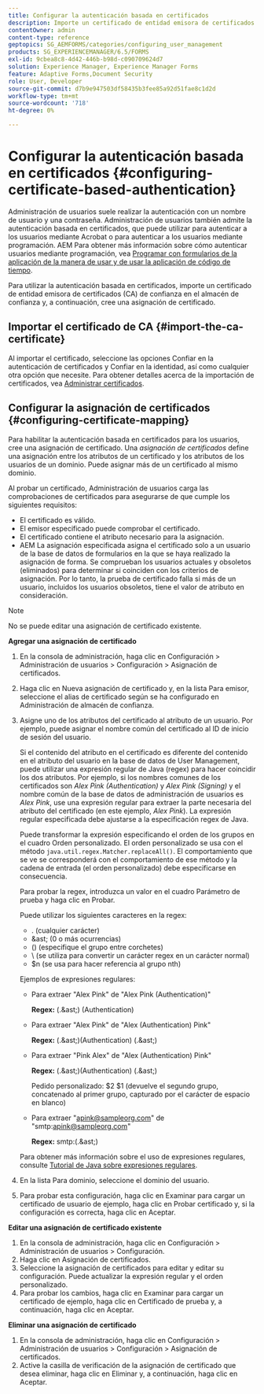 ```yaml
---
title: Configurar la autenticación basada en certificados
description: Importe un certificado de entidad emisora de certificados (CA) en el almacén de confianza y cree una asignación de certificado para la autenticación basada en certificados.
contentOwner: admin
content-type: reference
geptopics: SG_AEMFORMS/categories/configuring_user_management
products: SG_EXPERIENCEMANAGER/6.5/FORMS
exl-id: 9cbea8c8-4d42-446b-b98d-c090709624d7
solution: Experience Manager, Experience Manager Forms
feature: Adaptive Forms,Document Security
role: User, Developer
source-git-commit: d7b9e947503df58435b3fee85a92d51fae8c1d2d
workflow-type: tm+mt
source-wordcount: '718'
ht-degree: 0%

---
```


# Configurar la autenticación basada en certificados {#configuring-certificate-based-authentication}

Administración de usuarios suele realizar la autenticación con un nombre de usuario y una contraseña. Administración de usuarios también admite la autenticación basada en certificados, que puede utilizar para autenticar a los usuarios mediante Acrobat o para autenticar a los usuarios mediante programación. AEM Para obtener más información sobre cómo autenticar usuarios mediante programación, vea [Programar con formularios de la aplicación de la manera de usar y de usar la aplicación de código de tiempo](https://www.adobe.com/go/learn_aemforms_programming_63).

Para utilizar la autenticación basada en certificados, importe un certificado de entidad emisora de certificados (CA) de confianza en el almacén de confianza y, a continuación, cree una asignación de certificado.

## Importar el certificado de CA {#import-the-ca-certificate}

Al importar el certificado, seleccione las opciones Confiar en la autenticación de certificados y Confiar en la identidad, así como cualquier otra opción que necesite. Para obtener detalles acerca de la importación de certificados, vea [Administrar certificados](/help/forms/using/admin-help/certificates.md#managing-certificates).

## Configurar la asignación de certificados {#configuring-certificate-mapping}

Para habilitar la autenticación basada en certificados para los usuarios, cree una asignación de certificado. Una *asignación de certificados* define una asignación entre los atributos de un certificado y los atributos de los usuarios de un dominio. Puede asignar más de un certificado al mismo dominio.

Al probar un certificado, Administración de usuarios carga las comprobaciones de certificados para asegurarse de que cumple los siguientes requisitos:

* El certificado es válido.
* El emisor especificado puede comprobar el certificado.
* El certificado contiene el atributo necesario para la asignación.
* AEM La asignación especificada asigna el certificado solo a un usuario de la base de datos de formularios en la que se haya realizado la asignación de forma. Se comprueban los usuarios actuales y obsoletos (eliminados) para determinar si coinciden con los criterios de asignación. Por lo tanto, la prueba de certificado falla si más de un usuario, incluidos los usuarios obsoletos, tiene el valor de atributo en consideración.

>[!NOTE]
>
>No se puede editar una asignación de certificado existente.

**Agregar una asignación de certificado**

1. En la consola de administración, haga clic en Configuración > Administración de usuarios > Configuración > Asignación de certificados.
1. Haga clic en Nueva asignación de certificado y, en la lista Para emisor, seleccione el alias de certificado según se ha configurado en Administración de almacén de confianza.
1. Asigne uno de los atributos del certificado al atributo de un usuario. Por ejemplo, puede asignar el nombre común del certificado al ID de inicio de sesión del usuario.

   Si el contenido del atributo en el certificado es diferente del contenido en el atributo del usuario en la base de datos de User Management, puede utilizar una expresión regular de Java (regex) para hacer coincidir los dos atributos. Por ejemplo, si los nombres comunes de los certificados son *Alex Pink (Authentication)* y *Alex Pink (Signing)* y el nombre común de la base de datos de administración de usuarios es *Alex Pink*, use una expresión regular para extraer la parte necesaria del atributo del certificado (en este ejemplo, *Alex Pink*). La expresión regular especificada debe ajustarse a la especificación regex de Java.

   Puede transformar la expresión especificando el orden de los grupos en el cuadro Orden personalizado. El orden personalizado se usa con el método `java.util.regex.Matcher.replaceAll()`. El comportamiento que se ve se corresponderá con el comportamiento de ese método y la cadena de entrada (el orden personalizado) debe especificarse en consecuencia.

   Para probar la regex, introduzca un valor en el cuadro Parámetro de prueba y haga clic en Probar.

   Puede utilizar los siguientes caracteres en la regex:

   * . (cualquier carácter)
   * &amp;ast; (0 o más ocurrencias)
   * () (especifique el grupo entre corchetes)
   * \ (se utiliza para convertir un carácter regex en un carácter normal)
   * $n (se usa para hacer referencia al grupo nth)

   Ejemplos de expresiones regulares:

   * Para extraer &quot;Alex Pink&quot; de &quot;Alex Pink (Authentication)&quot;

     **Regex:** (.&amp;ast;) \(Authentication\)

   * Para extraer &quot;Alex Pink&quot; de &quot;Alex (Authentication) Pink&quot;

     **Regex:** (.&amp;ast;)\(Authentication\) (.&amp;ast;)

   * Para extraer &quot;Pink Alex&quot; de &quot;Alex (Authentication) Pink&quot;

     **Regex:** (.&amp;ast;)\(Authentication\) (.&amp;ast;)

     Pedido personalizado: $2 $1 (devuelve el segundo grupo, concatenado al primer grupo, capturado por el carácter de espacio en blanco)

   * Para extraer &quot;apink@sampleorg.com&quot; de &quot;smtp:apink@sampleorg.com&quot;

     **Regex:** smtp:(.&amp;ast;)

   Para obtener más información sobre el uso de expresiones regulares, consulte [Tutorial de Java sobre expresiones regulares](https://java.sun.com/docs/books/tutorial/essential/regex/).

1. En la lista Para dominio, seleccione el dominio del usuario.
1. Para probar esta configuración, haga clic en Examinar para cargar un certificado de usuario de ejemplo, haga clic en Probar certificado y, si la configuración es correcta, haga clic en Aceptar.

**Editar una asignación de certificado existente**

1. En la consola de administración, haga clic en Configuración > Administración de usuarios > Configuración.
1. Haga clic en Asignación de certificados.
1. Seleccione la asignación de certificados para editar y editar su configuración. Puede actualizar la expresión regular y el orden personalizado.
1. Para probar los cambios, haga clic en Examinar para cargar un certificado de ejemplo, haga clic en Certificado de prueba y, a continuación, haga clic en Aceptar.

**Eliminar una asignación de certificado**

1. En la consola de administración, haga clic en Configuración > Administración de usuarios > Configuración > Asignación de certificados.
1. Active la casilla de verificación de la asignación de certificado que desea eliminar, haga clic en Eliminar y, a continuación, haga clic en Aceptar.
